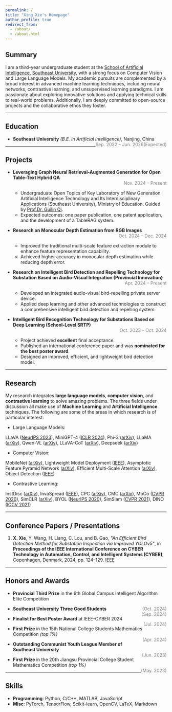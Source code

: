 ```yaml
---
permalink: /
title: "Xing Xie's Homepage"
author_profile: true
redirect_from: 
  - /about/
  - /about.html
---
```


## Summary

I am a third-year undergraduate student at the [School of Artificial Intelligence](https://ai.seu.edu.cn), 
[Southeast University](https://www.seu.edu.cn), with a strong focus on Computer Vision and Large Language Models. 
My academic pursuits are complemented by a broad interest in advanced machine learning techniques, 
including neural networks, contrastive learning, and unsupervised learning paradigms. 
I am passionate about exploring innovative solutions and applying technical skills to real-world problems. 
Additionally, I am deeply committed to open-source projects and the collaborative ethos they foster.

---

## Education

- **Southeast University** *(B.E. in Artificial Intelligence)*, Nanjing, China  
<span style="float: right; color: gray;">Sep. 2022 – Jun. 2026(Expected)</span> 

---

## Projects

- **Leveraging Graph Neural Retrieval-Augmented Generation for Open Table-Text Hybrid QA**  
  <span style="float: right; color: gray;">Nov. 2024 – Present</span> <br>
  - Undergraduate Open Topics of Key Laboratory of New Generation Artificial Intelligence Technology and Its Interdisciplinary Applications (Southeast University), Ministry of Education. Guided by [Prof.Dr. Guilin Qi](https://cs.seu.edu.cn/gqi/main.htm).  
  - Expected outcomes: one paper publication, one patent application, and the development of a TableRAG system.

- **Research on Monocular Depth Estimation from RGB Images**  
  <span style="float: right; color: gray;">Oct. 2024 – Dec. 2024</span>  <br>
  - Improved the traditional multi-scale feature extraction module to enhance feature representation capability.  
  - Achieved higher accuracy in monocular depth estimation while reducing depth error.

- **Research on Intelligent Bird Detection and Repelling Technology for Substation Based on Audio-Visual Integration (Provincial Innovation)**  
  <span style="float: right; color: gray;">Apr. 2024 – Present</span>  <br>
  - Developed an integrated audio-visual bird-repelling private server device.  
  - Applied deep learning and other advanced technologies to construct a comprehensive intelligent bird detection and repelling system.

- **Intelligent Bird Recognition Technology for Substations Based on Deep Learning (School-Level SRTP)**  
  <span style="float: right; color: gray;">Oct. 2023 – Oct. 2024</span>  <br>
  - Project achieved **excellent** final acceptance.  
  - Published an international conference paper and was **nominated for the best poster award**.  
  - Designed an improved, efficient, and lightweight bird detection model.


---

## Research
My research integrates **large language models**, **computer vision**, and **contrastive learning** to solve amazing problems. The three fields under discussion all make use of **Machine Learning** and **Artificial Intelligence** techniques. The following are some of the areas in which research is of particular interest:

- Large Language Models:

LLaVA ([NeurIPS 2023](https://proceedings.neurips.cc/paper_files/paper/2023/file/6dcf277ea32ce3288914faf369fe6de0-Paper-Conference.pdf)), MiniGPT-4 ([ICLR 2024](https://openreview.net/forum?id=1tZbq88f27)), Phi-3 ([arXiv](https://arxiv.org/abs/2306.11644)), LLaMA ([arXiv](https://arxiv.org/abs/2302.13971)), Qwen-VL ([arXiv](https://arxiv.org/abs/2308.12966)), LLaVA-CoT ([arXiv](https://arxiv.org/abs/2411.10440)), Deepseek ([arXiv](https://arxiv.org/abs/2401.02954))  

- Computer Vision:

MobileNet ([arXiv](https://arxiv.org/abs/1704.04861)), Lightweight Model Deployment ([IEEE](https://ieeexplore.ieee.org/document/10748798)), Asymptotic Feature Pyramid Network ([arXiv](https://arxiv.org/abs/2306.15988)), Efficient Multi-Scale Attention ([arXiv](https://arxiv.org/abs/2305.13563)), Object Detection ([IEEE](https://ieeexplore.ieee.org/document/10748798))  

- Contrastive Learning:

InstDisc ([arXiv](https://arxiv.org/abs/1805.01978)), InvaSpread ([IEEE](https://ieeexplore.ieee.org/document/8953747)), CPC ([arXiv](https://arxiv.org/abs/1807.03748)), CMC ([arXiv](https://arxiv.org/abs/1906.05849)), MoCo ([CVPR 2020](https://openaccess.thecvf.com/content_CVPR_2020/html/He_Momentum_Contrast_for_Unsupervised_Visual_Representation_Learning_CVPR_2020_paper.html)), SimCLR ([arXiv](https://arxiv.org/abs/2002.05709)), BYOL ([NeurIPS 2020](https://papers.nips.cc/paper/2020/file/f3ada80d5c4ee70142b17b8192b2958e-Paper.pdf)), SimSiam ([CVPR 2021](https://openaccess.thecvf.com/content/CVPR2021/papers/Chen_Exploring_Simple_Siamese_Representation_Learning_CVPR_2021_paper.pdf)), DINO ([ICCV 2021](https://openaccess.thecvf.com/content/ICCV2021/papers/Caron_Emerging_Properties_in_Self-Supervised_Vision_Transformers_ICCV_2021_paper.pdf))  

---


## Conference Papers / Presentations

1. **X. Xie**, Y. Wang, H. Liang, C. Lou, and B. Gao, *"An Efficient Bird Detection Method for Substation Inspection via Improved YOLOv5"*, in **Proceedings of the IEEE International Conference on CYBER Technology in Automation, Control, and Intelligent Systems (CYBER)**, Copenhagen, Denmark, 2024, pp. 124–129. [IEEE](https://doi.org/10.1109/CYBER63482.2024.10748798)


---

## Honors and Awards

- **Provincial Third Prize** in the 6th Global Campus Intelligent Algorithm Elite Competition  

  <span style="float: right; color: gray;">(Oct. 2024)</span>

- **Southeast University Three Good Students**  
  <span style="float: right; color: gray;">(Sep. 2024)</span>

- **Finalist for Best Poster Award** at IEEE-CYBER 2024  
  <span style="float: right; color: gray;">(Jul. 2024)</span>

- **First Prize** in the 15th National College Students Mathematics Competition *(top 1%)*  
  <span style="float: right; color: gray;">(Apr. 2024)</span>

- **Outstanding Communist Youth League Member of Southeast University**  
  <span style="float: right; color: gray;">(Jun. 2023)</span>

- **First Prize** in the 20th Jiangsu Provincial College Student Mathematics Competition *(top 1%)*  
  <span style="float: right; color: gray;">(May. 2023)</span>

---

## Skills

- **Programming**: Python, C/C++, MATLAB, JavaScript  
- **Misc**: PyTorch, TensorFlow, Scikit-learn, OpenCV, LaTeX, Markdown

